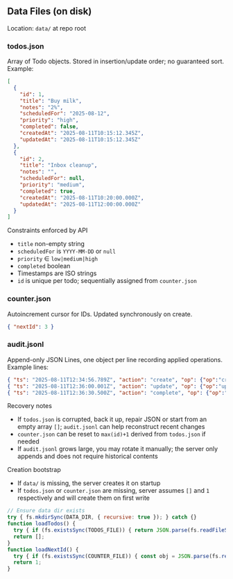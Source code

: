 ## Data Files (on disk)

Location: `data/` at repo root

### todos.json
Array of Todo objects. Stored in insertion/update order; no guaranteed sort. Example:
```json
[
  {
    "id": 1,
    "title": "Buy milk",
    "notes": "2%",
    "scheduledFor": "2025-08-12",
    "priority": "high",
    "completed": false,
    "createdAt": "2025-08-11T10:15:12.345Z",
    "updatedAt": "2025-08-11T10:15:12.345Z"
  },
  {
    "id": 2,
    "title": "Inbox cleanup",
    "notes": "",
    "scheduledFor": null,
    "priority": "medium",
    "completed": true,
    "createdAt": "2025-08-11T10:20:00.000Z",
    "updatedAt": "2025-08-11T12:00:00.000Z"
  }
]
```

Constraints enforced by API
- `title` non-empty string
- `scheduledFor` is `YYYY-MM-DD` or `null`
- `priority` ∈ `low|medium|high`
- `completed` boolean
- Timestamps are ISO strings
- `id` is unique per todo; sequentially assigned from `counter.json`

### counter.json
Autoincrement cursor for IDs. Updated synchronously on create.
```json
{ "nextId": 3 }
```

### audit.jsonl
Append-only JSON Lines, one object per line recording applied operations.
Example lines:
```json
{ "ts": "2025-08-11T12:34:56.789Z", "action": "create", "op": {"op":"create","title":"Buy milk"}, "result": "ok", "id": 7 }
{ "ts": "2025-08-11T12:36:00.001Z", "action": "update", "op": {"op":"update","id":7,"priority":"high"}, "result": "ok", "id": 7 }
{ "ts": "2025-08-11T12:36:30.500Z", "action": "complete", "op": {"op":"complete","id":7,"completed":true}, "result": "ok", "id": 7 }
```

Recovery notes
- If `todos.json` is corrupted, back it up, repair JSON or start from an empty array `[]`; `audit.jsonl` can help reconstruct recent changes
- `counter.json` can be reset to `max(id)+1` derived from `todos.json` if needed
- If `audit.jsonl` grows large, you may rotate it manually; the server only appends and does not require historical contents

Creation bootstrap
- If `data/` is missing, the server creates it on startup
- If `todos.json` or `counter.json` are missing, server assumes `[]` and `1` respectively and will create them on first write

```23:31:apps/server/server.js
// Ensure data dir exists
try { fs.mkdirSync(DATA_DIR, { recursive: true }); } catch {}
function loadTodos() {
  try { if (fs.existsSync(TODOS_FILE)) { return JSON.parse(fs.readFileSync(TODOS_FILE, 'utf8')); } } catch {}
  return [];
}
function loadNextId() {
  try { if (fs.existsSync(COUNTER_FILE)) { const obj = JSON.parse(fs.readFileSync(COUNTER_FILE, 'utf8')); if (obj && Number.isFinite(obj.nextId)) return obj.nextId; } } catch {}
  return 1;
}
```


